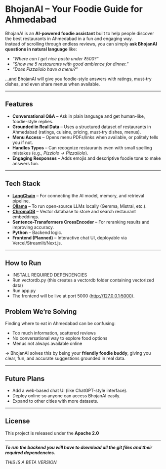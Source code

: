 # BhojanAI – Your Foodie Guide for Ahmedabad  

BhojanAI is an **AI-powered foodie assistant** built to help people discover the best restaurants in Ahmedabad in a fun and engaging way.  
Instead of scrolling through endless reviews, you can simply **ask BhojanAI questions in natural language** like:  

- *“Where can I get nice pasta under ₹500?”*  
- *“Show me 5 restaurants with good ambience for dinner.”*  
- *“Does Pizzaiiolo have a menu?”*  

…and BhojanAI will give you foodie-style answers with ratings, must-try dishes, and even share menus when available.  

---

## Features  
- **Conversational Q&A** – Ask in plain language and get human-like, foodie-style replies.  
- **Grounded in Real Data** – Uses a structured dataset of restaurants in Ahmedabad (ratings, cuisine, pricing, must-try dishes, menus).  
- **Menu Access** – Opens menu PDFs/links when available, or politely tells you if not.  
- **Handles Typos** – Can recognize restaurants even with small spelling mistakes (e.g., *Pizziolo → Pizzaiiolo*).  
- **Engaging Responses** – Adds emojis and descriptive foodie tone to make answers fun.  

---

## Tech Stack  
- **[LangChain](https://www.langchain.com/)** – For connecting the AI model, memory, and retrieval pipeline.  
- **[Ollama](https://ollama.ai/)** – To run open-source LLMs locally (Gemma, Mistral, etc.).  
- **[ChromaDB](https://www.trychroma.com/)** – Vector database to store and search restaurant embeddings.  
- **Sentence-Transformers CrossEncoder** – For reranking results and improving accuracy.  
- **Python** – Backend logic.  
- **Frontend (Planned)** – Interactive chat UI, deployable via Vercel/Streamlit/Next.js.  

---

## How to Run
- INSTALL REQUIRED DEPENDENCIES
- Run vectordb.py (this creates a vectordb folder containing vectorized data)
- Run app.py
- The frontend will be live at port 5000 (http://127.0.0.1:5000).

## Problem We’re Solving  
Finding where to eat in Ahmedabad can be confusing:  
- Too much information, scattered reviews  
- No conversational way to explore food options  
- Menus not always available online  

-> BhojanAI solves this by being your **friendly foodie buddy**, giving you clear, fun, and accurate suggestions grounded in real data.  

---

## Future Plans  
- Add a web-based chat UI (like ChatGPT-style interface).  
- Deploy online so anyone can access BhojanAI easily.  
- Expand to other cities with more datasets.  

---

## License  
This project is released under the **Apache 2.0** 

---

***To run the backend you will have to download all the git files and their required dependencies.***

*THIS IS A BETA VERSION*
  
